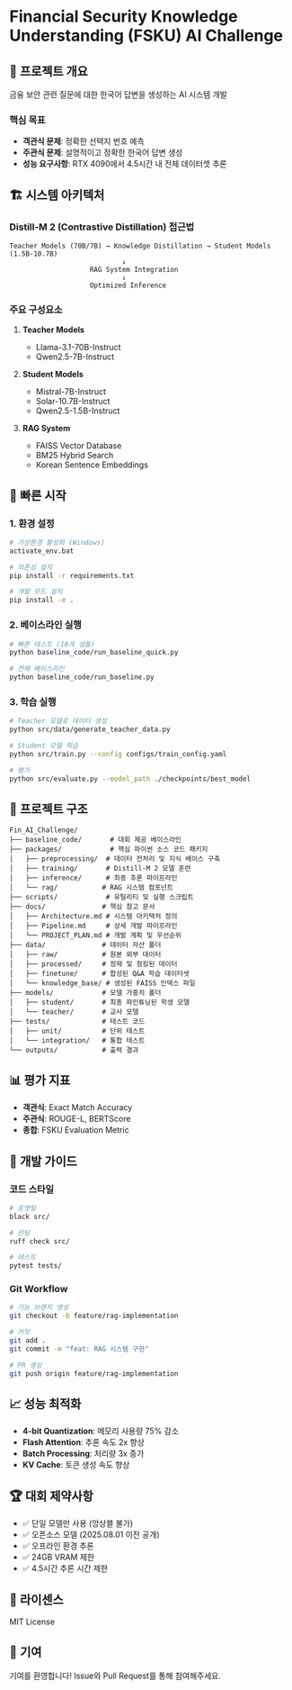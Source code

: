 # Financial Security Knowledge Understanding (FSKU) AI Challenge

## 🎯 프로젝트 개요
금융 보안 관련 질문에 대한 한국어 답변을 생성하는 AI 시스템 개발

### 핵심 목표
- **객관식 문제**: 정확한 선택지 번호 예측
- **주관식 문제**: 설명적이고 정확한 한국어 답변 생성
- **성능 요구사항**: RTX 4090에서 4.5시간 내 전체 데이터셋 추론

## 🏗️ 시스템 아키텍처

### Distill-M 2 (Contrastive Distillation) 접근법
```
Teacher Models (70B/7B) → Knowledge Distillation → Student Models (1.5B-10.7B)
                            ↓
                    RAG System Integration
                            ↓
                    Optimized Inference
```

### 주요 구성요소
1. **Teacher Models**
   - Llama-3.1-70B-Instruct
   - Qwen2.5-7B-Instruct

2. **Student Models**
   - Mistral-7B-Instruct
   - Solar-10.7B-Instruct  
   - Qwen2.5-1.5B-Instruct

3. **RAG System**
   - FAISS Vector Database
   - BM25 Hybrid Search
   - Korean Sentence Embeddings

## 🚀 빠른 시작

### 1. 환경 설정
```bash
# 가상환경 활성화 (Windows)
activate_env.bat

# 의존성 설치
pip install -r requirements.txt

# 개발 모드 설치
pip install -e .
```

### 2. 베이스라인 실행
```bash
# 빠른 테스트 (10개 샘플)
python baseline_code/run_baseline_quick.py

# 전체 베이스라인
python baseline_code/run_baseline.py
```

### 3. 학습 실행
```bash
# Teacher 모델로 데이터 생성
python src/data/generate_teacher_data.py

# Student 모델 학습
python src/train.py --config configs/train_config.yaml

# 평가
python src/evaluate.py --model_path ./checkpoints/best_model
```

## 📁 프로젝트 구조
```
Fin_AI_Challenge/
├── baseline_code/       # 대회 제공 베이스라인
├── packages/            # 핵심 파이썬 소스 코드 패키지
│   ├── preprocessing/  # 데이터 전처리 및 지식 베이스 구축
│   ├── training/       # Distill-M 2 모델 훈련
│   ├── inference/      # 최종 추론 파이프라인
│   └── rag/           # RAG 시스템 컴포넌트
├── scripts/            # 유틸리티 및 실행 스크립트
├── docs/              # 핵심 참고 문서
│   ├── Architecture.md # 시스템 아키텍처 정의
│   ├── Pipeline.md     # 상세 개발 파이프라인
│   └── PROJECT_PLAN.md # 개발 계획 및 우선순위
├── data/              # 데이터 자산 폴더
│   ├── raw/           # 원본 외부 데이터
│   ├── processed/     # 정제 및 청킹된 데이터
│   ├── finetune/      # 합성된 Q&A 학습 데이터셋
│   └── knowledge_base/ # 생성된 FAISS 인덱스 파일
├── models/            # 모델 가중치 폴더
│   ├── student/       # 최종 파인튜닝된 학생 모델
│   └── teacher/       # 교사 모델
├── tests/             # 테스트 코드
│   ├── unit/          # 단위 테스트
│   └── integration/   # 통합 테스트
└── outputs/           # 출력 결과
```

## 📊 평가 지표
- **객관식**: Exact Match Accuracy
- **주관식**: ROUGE-L, BERTScore
- **종합**: FSKU Evaluation Metric

## 🔧 개발 가이드

### 코드 스타일
```bash
# 포맷팅
black src/

# 린팅
ruff check src/

# 테스트
pytest tests/
```

### Git Workflow
```bash
# 기능 브랜치 생성
git checkout -b feature/rag-implementation

# 커밋
git add .
git commit -m "feat: RAG 시스템 구현"

# PR 생성
git push origin feature/rag-implementation
```

## 📈 성능 최적화
- **4-bit Quantization**: 메모리 사용량 75% 감소
- **Flash Attention**: 추론 속도 2x 향상
- **Batch Processing**: 처리량 3x 증가
- **KV Cache**: 토큰 생성 속도 향상

## 🏆 대회 제약사항
- ✅ 단일 모델만 사용 (앙상블 불가)
- ✅ 오픈소스 모델 (2025.08.01 이전 공개)
- ✅ 오프라인 환경 추론
- ✅ 24GB VRAM 제한
- ✅ 4.5시간 추론 시간 제한

## 📝 라이센스
MIT License

## 🤝 기여
기여를 환영합니다! Issue와 Pull Request를 통해 참여해주세요.